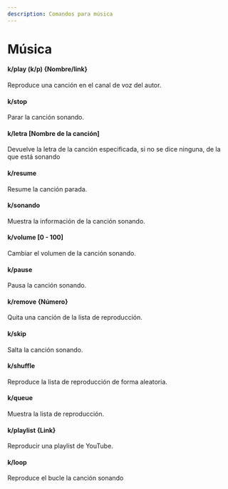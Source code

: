 ```yaml
---
description: Comandos para música
---
```


# Música

#### k/play \(k/p\) {Nombre/link}

Reproduce una canción en el canal de voz del autor.

#### k/stop

Parar la canción sonando.

#### k/letra \[Nombre de la canción\]

Devuelve la letra de la canción especificada, si no se dice ninguna, de la que está sonando

#### k/resume

Resume la canción parada.

#### k/sonando

Muestra la información de la canción sonando.

#### k/volume \[0 - 100\]

Cambiar el volumen de la canción sonando.

#### k/pause

Pausa la canción sonando.

#### k/remove {Número}

Quita una canción de la lista de reproducción.

#### k/skip

Salta la canción sonando.

#### k/shuffle

Reproduce la lista de reproducción de forma aleatoria.

#### k/queue

Muestra la lista de reproducción.

#### k/playlist {Link}

Reproducir una playlist de YouTube.

#### k/loop

Reproduce el bucle la canción sonando

